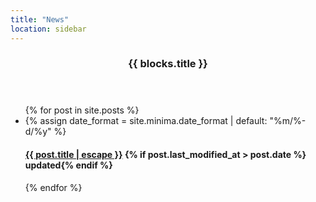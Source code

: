 ```yaml
---
title: "News"
location: sidebar
---
```


<header><h3 class="page-heading">{{ blocks.title }}</h3></header>
<ul class="post-list text-muted list-unstyled">
{% for post in site.posts %}
  <li>
    {% assign date_format = site.minima.date_format | default: "%m/%-d/%y" %}
    <h4>
      <a class="post-link" href="{{ post.url | relative_url }}">
        {{ post.title | escape }}</a>
        {% if post.last_modified_at > post.date %} <span class="label label-info">updated</span>{% endif %}
      </h4>
  </li>
{% endfor %}
</ul>
